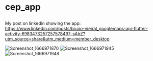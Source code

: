 # cep_app<p>

My post on linkedin showing the app: https://www.linkedin.com/posts/bruno-vieiral_googlemaps-api-flutter-activity-6983473257257578497-sAbZ?utm_source=share&utm_medium=member_desktop <p>
 
  
  
![Screenshot_1666971870](https://user-images.githubusercontent.com/73727609/198679065-e0a45071-4c6f-4c61-9cda-598e39065cc6.png)
![Screenshot_1666971945](https://user-images.githubusercontent.com/73727609/198679067-52e85e9b-c030-4d7f-9882-8299ca94f7d0.png)
![Screenshot_1666971948](https://user-images.githubusercontent.com/73727609/198679074-160baff6-6288-4921-89da-038273b3706d.png)
